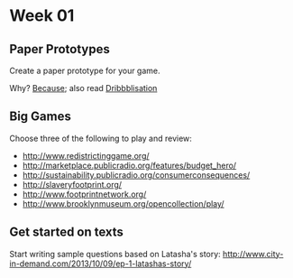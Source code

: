 # Week 01

## Paper Prototypes
Create a paper prototype for your game. 

Why? [Because](http://www.pbs.org/idealab/2011/09/why-newsgame-development-should-look-to-paper-prototyping256.html); also read [Dribbblisation](http://insideintercom.io/the-dribbblisation-of-design/) 



## Big Games
Choose three of the following to play and review:
+ http://www.redistrictinggame.org/
+ http://marketplace.publicradio.org/features/budget_hero/
+ http://sustainability.publicradio.org/consumerconsequences/
+ http://slaveryfootprint.org/
+ http://www.footprintnetwork.org/
+ http://www.brooklynmuseum.org/opencollection/play/

## Get started on texts
Start writing sample questions based on Latasha's story:
<http://www.city-in-demand.com/2013/10/09/ep-1-latashas-story/>
